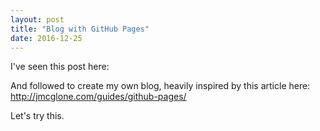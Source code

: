 ```yaml
---
layout: post
title: "Blog with GitHub Pages"
date: 2016-12-25
---
```


I've seen this post here: 

And followed to create my own blog, heavily inspired by this article here: http://jmcglone.com/guides/github-pages/

Let's try this.
